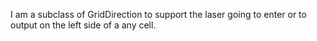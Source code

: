 I am a subclass of GridDirection to support the laser going to enter or to output on the left side of a any cell.